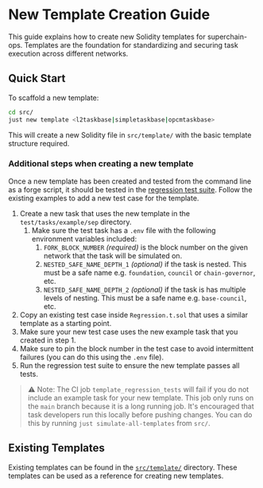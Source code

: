 # New Template Creation Guide

This guide explains how to create new Solidity templates for superchain-ops. Templates are the foundation for standardizing and securing task execution across different networks.

## Quick Start

To scaffold a new template:

```bash
cd src/
just new template <l2taskbase|simpletaskbase|opcmtaskbase>
```

This will create a new Solidity file in `src/template/` with the basic template structure required.

### Additional steps when creating a new template

Once a new template has been created and tested from the command line as a forge script, it should be tested in the [regression test suite](../../../test/tasks/Regression.t.sol). Follow the existing examples to add a new test case for the template. 

1. Create a new task that uses the new template in the `test/tasks/example/sep` directory.
   1. Make sure the test task has a `.env` file with the following environment variables included:
      1. `FORK_BLOCK_NUMBER` *(required)* is the block number on the given network that the task will be simulated on.
      2. `NESTED_SAFE_NAME_DEPTH_1` *(optional)* if the task is nested. This must be a safe name e.g. `foundation`, `council` or `chain-governor`, etc.
      3. `NESTED_SAFE_NAME_DEPTH_2` *(optional)* if the task is has multiple levels of nesting. This must be a safe name e.g. `base-council`, etc.
2. Copy an existing test case inside `Regression.t.sol` that uses a similar template as a starting point.
3. Make sure your new test case uses the new example task that you created in step 1.
4. Make sure to pin the block number in the test case to avoid intermittent failures (you can do this using the `.env` file).
5. Run the regression test suite to ensure the new template passes all tests.

> ⚠️ Note: The CI job `template_regression_tests` will fail if you do not include an example task for your new template. This job only runs on the `main` branch because it is a long running job. It's encouraged that task developers run this locally before pushing changes. You can do this by running `just simulate-all-templates` from `src/`.

## Existing Templates

Existing templates can be found in the [`src/template/`](../template) directory. These templates can be used as a reference for creating new templates.

